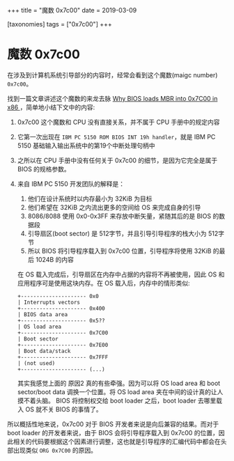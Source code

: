 +++
title = "魔数 0x7c00"
date = 2019-03-09

[taxonomies]
tags = ["0x7c00"]
+++
# 魔数 0x7c00

在涉及到计算机系统引导部分的内容时，经常会看到这个魔数(maigc number) `0x7c00`。

找到一篇文章讲述这个魔数的来龙去脉 [Why BIOS loads MBR into 0x7C00 in x86 ](https://www.glamenv-septzen.net/en/view/6)，简单地小结下文中的内容:

1. 0x7c00 这个魔数和 CPU 没有直接关系，并不属于 CPU 手册中的规定内容
2. 它第一次出现在 `IBM PC 5150 ROM BIOS INT 19h handler`，就是 IBM PC 5150 基础输入输出系统中的第19个中断处理句柄中
3. 之所以在 CPU 手册中没有任何关于 0x7c00 的细节，是因为它完全是属于 BIOS 的规格参数。
4. 来自 IBM PC 5150 开发团队的解释是：
   
   1. 他们在设计系统时以内存最小为 32KiB 为目标
   2. 他们希望在 32KiB 之内流出更多的空间给 OS 来完成自身的引导
   3. 8086/8088 使用 0x0-0x3FF 来存放中断矢量，紧随其后的是 BIOS 的数据段
   4. 引导扇区(boot sector) 是 512字节，并且引导引导程序的栈大小为 512字节
   5. 所以 BIOS 将引导程序载入到 0x7c00 位置，引导程序将使用 32KiB 的最后 1024B 的内容
      
    在 OS 载入完成后，引导扇区在内存中占据的内容将不再被使用，因此 OS 和应用程序可是使用这块内存。在 OS 载入后，内存中的情形类似:

    ```
    +--------------------- 0x0
    | Interrupts vectors
    +--------------------- 0x400
    | BIOS data area
    +--------------------- 0x5??
    | OS load area
    +--------------------- 0x7C00
    | Boot sector
    +--------------------- 0x7E00
    | Boot data/stack
    +--------------------- 0x7FFF
    | (not used)
    +--------------------- (...)
    ```

    其实我感觉上面的 原因2 真的有些牵强。因为可以将 OS load area 和 boot sector/boot data 调换一个位置。将 OS load area 夹在中间的设计真的让人摸不着头脑。 BIOS 将控制权交给 boot loader 之后，boot loader 去哪里载入 OS 就不关 BIOS 的事情了。

所以概括性地来说，0x7c00 对于 BIOS 开发者来说是向后兼容的结果。而对于 boot loader 的开发者来说，由于 BIOS 会将引导程序载入到 0x7c00 的位置，因此相关的代码要根据这个因素进行调整，这也就是引导程序的汇编代码中都会在头部出现类似 `ORG 0x7C00` 的原因。